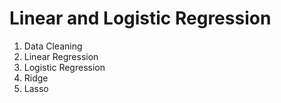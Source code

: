 # Linear and Logistic Regression

1. Data Cleaning 
2. Linear Regression
3. Logistic Regression
4. Ridge
5. Lasso